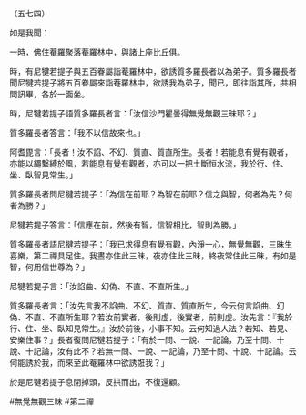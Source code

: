 （五七四）

如是我聞：

一時，佛住菴羅聚落菴羅林中，與諸上座比丘俱。

時，有尼犍若提子與五百眷屬詣菴羅林中，欲誘質多羅長者以為弟子。質多羅長者聞尼犍若提子將五百眷屬來詣菴羅林中，欲誘我為弟子，聞已，即往詣其所，共相問訊畢，各於一面坐。

時，尼犍若提子語質多羅長者言：「汝信沙門瞿曇得無覺無觀三昧耶？」

質多羅長者答言：「我不以信故來也。」

阿耆毘言：「長者！汝不諂、不幻、質直、質直所生。長者！若能息有覺有觀者，亦能以繩繫縛於風，若能息有覺有觀者，亦可以一把土斷恒水流，我於行、住、坐、臥智見常生。」

質多羅長者問尼犍若提子：「為信在前耶？為智在前耶？信之與智，何者為先？何者為勝？」

尼犍若提子答言：「信應在前，然後有智，信智相比，智則為勝。」

質多羅長者語尼犍若提子：「我已求得息有覺有觀，內淨一心，無覺無觀，三昧生喜樂，第二禪具足住。我晝亦住此三昧，夜亦住此三昧，終夜常住此三昧，有如是智，何用信世尊為？」

尼犍若提子言：「汝諂曲、幻偽、不直、不直所生。」

質多羅長者言：「汝先言我不諂曲、不幻、質直、質直所生，今云何言諂曲、幻偽、不直、不直所生耶？若汝前實者，後則虛，後實者，前則虛。汝先言：『我於行、住、坐、臥知見常生。』汝於前後，小事不知。云何知過人法？若知、若見、安樂住事？」長者復問尼犍若提子：「有於一問、一說、一記論，乃至十問、十說、十記論，汝有此不？若無一問、一說、一記論，乃至十問、十說、十記論。云何能誘於我，而來至此菴羅林中欲誘誑我？」

於是尼犍若提子息閉掉頭，反拱而出，不復還顧。






#無覺無觀三昧
#第二禪
